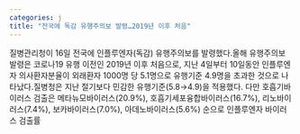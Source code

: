 ```yaml
---
categories: j
title: "전국에 독감 유행주의보 발령…2019년 이후 처음"
---
```

질병관리청이 16일 전국에 인플루엔자(독감) 유행주의보를 발령했다.올해 유행주의보 발령은 코로나19 유행 이전인 2019년 이후 처음으로, 지난 4일부터 10일동안 인플루엔자 의사환자분율이 외래환자 1000명 당 5.1명으로 유행기준 4.9명을 초과한 것으로 나타났다.질병청은 지난 절기보다 민감한 유행기준(5.8→4.9)을 적용했다. 다만 호흡기바이러스 검출은 메타뉴모바이러스(20.9%), 호흡기세포융합바이러스(16.7%), 리노바이러스(7.4%), 보카바이러스(7.0%), 아데노바이러스(5.6%) 순으로 인플루엔자 바이러스 검출률